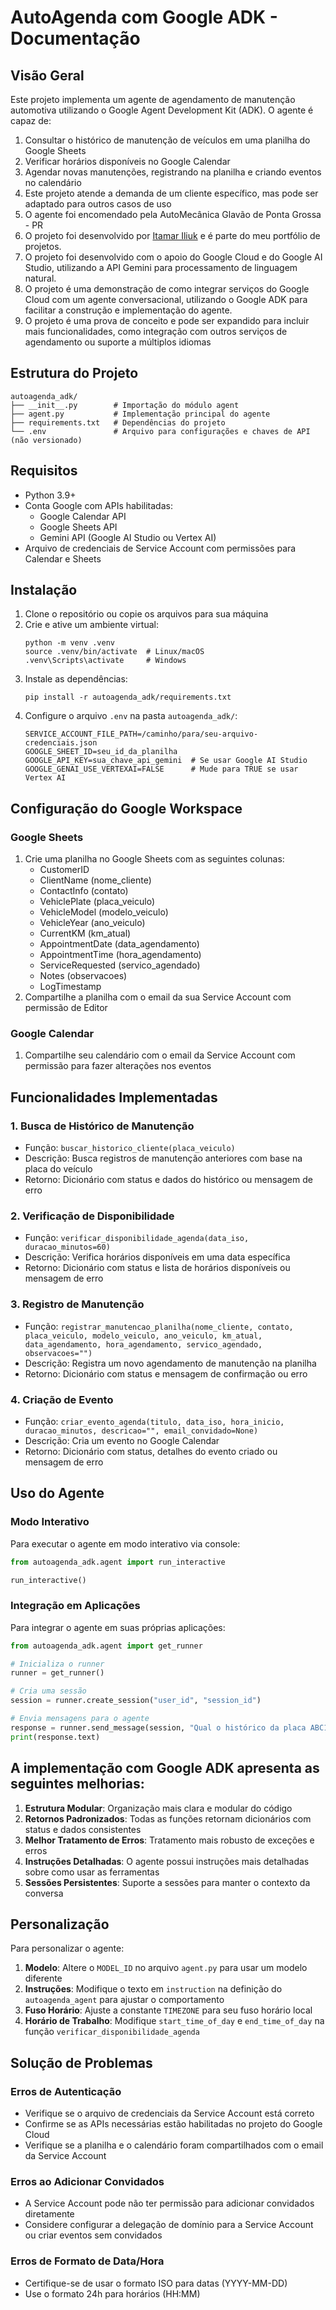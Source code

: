 # AutoAgenda com Google ADK - Documentação

## Visão Geral

Este projeto implementa um agente de agendamento de manutenção automotiva utilizando o Google Agent Development Kit (ADK). O agente é capaz de:

1. Consultar o histórico de manutenção de veículos em uma planilha do Google Sheets
2. Verificar horários disponíveis no Google Calendar
3. Agendar novas manutenções, registrando na planilha e criando eventos no calendário
4. Este projeto atende a demanda de um cliente específico, mas pode ser adaptado para outros casos de uso
5. O agente foi encomendado pela AutoMecânica Glavão de Ponta Grossa - PR
6. O projeto foi desenvolvido por [Itamar Iliuk](https://github.com/ItamarIliuk) e é parte do meu portfólio de projetos.
7. O projeto foi desenvolvido com o apoio do Google Cloud e do Google AI Studio, utilizando a API Gemini para processamento de linguagem natural.
8. O projeto é uma demonstração de como integrar serviços do Google Cloud com um agente conversacional, utilizando o Google ADK para facilitar a construção e implementação do agente.
9. O projeto é uma prova de conceito e pode ser expandido para incluir mais funcionalidades, como integração com outros serviços de agendamento ou suporte a múltiplos idiomas

## Estrutura do Projeto

```
autoagenda_adk/
├── __init__.py        # Importação do módulo agent
├── agent.py           # Implementação principal do agente
├── requirements.txt   # Dependências do projeto
└── .env               # Arquivo para configurações e chaves de API (não versionado)
```

## Requisitos

- Python 3.9+
- Conta Google com APIs habilitadas:
  - Google Calendar API
  - Google Sheets API
  - Gemini API (Google AI Studio ou Vertex AI)
- Arquivo de credenciais de Service Account com permissões para Calendar e Sheets

## Instalação

1. Clone o repositório ou copie os arquivos para sua máquina
2. Crie e ative um ambiente virtual:
   ```
   python -m venv .venv
   source .venv/bin/activate  # Linux/macOS
   .venv\Scripts\activate     # Windows
   ```
3. Instale as dependências:
   ```
   pip install -r autoagenda_adk/requirements.txt
   ```
4. Configure o arquivo `.env` na pasta `autoagenda_adk/`:
   ```
   SERVICE_ACCOUNT_FILE_PATH=/caminho/para/seu-arquivo-credenciais.json
   GOOGLE_SHEET_ID=seu_id_da_planilha
   GOOGLE_API_KEY=sua_chave_api_gemini  # Se usar Google AI Studio
   GOOGLE_GENAI_USE_VERTEXAI=FALSE      # Mude para TRUE se usar Vertex AI
   ```

## Configuração do Google Workspace

### Google Sheets
1. Crie uma planilha no Google Sheets com as seguintes colunas:
   - CustomerID
   - ClientName (nome_cliente)
   - ContactInfo (contato)
   - VehiclePlate (placa_veiculo)
   - VehicleModel (modelo_veiculo)
   - VehicleYear (ano_veiculo)
   - CurrentKM (km_atual)
   - AppointmentDate (data_agendamento)
   - AppointmentTime (hora_agendamento)
   - ServiceRequested (servico_agendado)
   - Notes (observacoes)
   - LogTimestamp
2. Compartilhe a planilha com o email da sua Service Account com permissão de Editor

### Google Calendar
1. Compartilhe seu calendário com o email da Service Account com permissão para fazer alterações nos eventos

## Funcionalidades Implementadas

### 1. Busca de Histórico de Manutenção
- Função: `buscar_historico_cliente(placa_veiculo)`
- Descrição: Busca registros de manutenção anteriores com base na placa do veículo
- Retorno: Dicionário com status e dados do histórico ou mensagem de erro

### 2. Verificação de Disponibilidade
- Função: `verificar_disponibilidade_agenda(data_iso, duracao_minutos=60)`
- Descrição: Verifica horários disponíveis em uma data específica
- Retorno: Dicionário com status e lista de horários disponíveis ou mensagem de erro

### 3. Registro de Manutenção
- Função: `registrar_manutencao_planilha(nome_cliente, contato, placa_veiculo, modelo_veiculo, ano_veiculo, km_atual, data_agendamento, hora_agendamento, servico_agendado, observacoes="")`
- Descrição: Registra um novo agendamento de manutenção na planilha
- Retorno: Dicionário com status e mensagem de confirmação ou erro

### 4. Criação de Evento
- Função: `criar_evento_agenda(titulo, data_iso, hora_inicio, duracao_minutos, descricao="", email_convidado=None)`
- Descrição: Cria um evento no Google Calendar
- Retorno: Dicionário com status, detalhes do evento criado ou mensagem de erro

## Uso do Agente

### Modo Interativo
Para executar o agente em modo interativo via console:

```python
from autoagenda_adk.agent import run_interactive

run_interactive()
```

### Integração em Aplicações
Para integrar o agente em suas próprias aplicações:

```python
from autoagenda_adk.agent import get_runner

# Inicializa o runner
runner = get_runner()

# Cria uma sessão
session = runner.create_session("user_id", "session_id")

# Envia mensagens para o agente
response = runner.send_message(session, "Qual o histórico da placa ABC1234?")
print(response.text)
```

## A implementação com Google ADK apresenta as seguintes melhorias:

1. **Estrutura Modular**: Organização mais clara e modular do código
2. **Retornos Padronizados**: Todas as funções retornam dicionários com status e dados consistentes
3. **Melhor Tratamento de Erros**: Tratamento mais robusto de exceções e erros
4. **Instruções Detalhadas**: O agente possui instruções mais detalhadas sobre como usar as ferramentas
5. **Sessões Persistentes**: Suporte a sessões para manter o contexto da conversa

## Personalização

Para personalizar o agente:

1. **Modelo**: Altere o `MODEL_ID` no arquivo `agent.py` para usar um modelo diferente
2. **Instruções**: Modifique o texto em `instruction` na definição do `autoagenda_agent` para ajustar o comportamento
3. **Fuso Horário**: Ajuste a constante `TIMEZONE` para seu fuso horário local
4. **Horário de Trabalho**: Modifique `start_time_of_day` e `end_time_of_day` na função `verificar_disponibilidade_agenda`

## Solução de Problemas

### Erros de Autenticação
- Verifique se o arquivo de credenciais da Service Account está correto
- Confirme se as APIs necessárias estão habilitadas no projeto do Google Cloud
- Verifique se a planilha e o calendário foram compartilhados com o email da Service Account

### Erros ao Adicionar Convidados
- A Service Account pode não ter permissão para adicionar convidados diretamente
- Considere configurar a delegação de domínio para a Service Account ou criar eventos sem convidados

### Erros de Formato de Data/Hora
- Certifique-se de usar o formato ISO para datas (YYYY-MM-DD)
- Use o formato 24h para horários (HH:MM)
